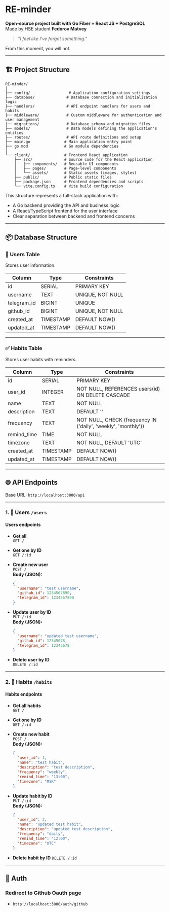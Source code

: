 # RE-minder

**Open-source project built with Go Fiber + React JS + PostgreSQL**  
Made by HSE student **Fedorov Matvey**

> _"I feel like I've forgot something."_

From this moment, you will not.

---

## 🏗️ Project Structure

```structure
RE-minder/
│
├── config/                 # Application configuration settings
├── database/              # Database connection and initialization logic
├── handlers/              # API endpoint handlers for users and habits
├── middleware/            # Custom middleware for authentication and user management
├── migrations/            # Database schema and migration files
├── models/                # Data models defining the application's entities
├── routes/                # API route definitions and setup
├── main.go               # Main application entry point
├── go.mod                # Go module dependencies
│
└── client/               # Frontend React application
    ├── src/              # Source code for the React application
    │   ├── components/   # Reusable UI components
    │   ├── pages/        # Page-level components
    │   └── assets/       # Static assets (images, styles)
    ├── public/           # Public static files
    ├── package.json      # Frontend dependencies and scripts
    └── vite.config.ts    # Vite build configuration
```

This structure represents a full-stack application with:

- A Go backend providing the API and business logic
- A React/TypeScript frontend for the user interface
- Clear separation between backend and frontend concerns

---

## 📦 Database Structure

### 🧑 Users Table

Stores user information.

| Column      | Type      | Constraints                  |
|-------------|-----------|------------------------------|
| id          | SERIAL    | PRIMARY KEY                  |
| username    | TEXT      | UNIQUE, NOT NULL             |
| telegram_id | BIGINT    | UNIQUE                       |
| github_id   | BIGINT    | UNIQUE, NOT NULL             |
| created_at  | TIMESTAMP | DEFAULT NOW()                |
| updated_at  | TIMESTAMP | DEFAULT NOW()                |

---

### ✅ Habits Table

Stores user habits with reminders.

| Column      | Type      | Constraints                                                    |
|-------------|-----------|----------------------------------------------------------------|
| id          | SERIAL    | PRIMARY KEY                                                    |
| user_id     | INTEGER   | NOT NULL, REFERENCES users(id) ON DELETE CASCADE              |
| name        | TEXT      | NOT NULL                                                       |
| description | TEXT      | DEFAULT ''                                                     |
| frequency   | TEXT      | NOT NULL, CHECK (frequency IN ('daily', 'weekly', 'monthly')) |
| remind_time | TIME      | NOT NULL                                                       |
| timezone    | TEXT      | NOT NULL, DEFAULT 'UTC'                                        |
| created_at  | TIMESTAMP | DEFAULT NOW()                                                  |
| updated_at  | TIMESTAMP | DEFAULT NOW()                                                  |

---

## 🌐 API Endpoints

Base URL: `http://localhost:3000/api`

---

### 1. 👤 Users `/users`

#### Users endpoints

- **Get all**  
  `GET /`

- **Get one by ID**  
  `GET /:id`

- **Create new user**  
  `POST /`  
  **Body (JSON):**

  ```json
  {
    "username": "test username",
    "github_id": 1234567890,
    "telegram_id": 1234567890
  }
  ```

- **Update user by ID**  
  `PUT /:id`  
  **Body (JSON):**

  ```json
  {
    "username": "updated test username",
    "github_id": 12345678,
    "telegram_id": 12345678
  }
  ```

- **Delete user by ID**  
  `DELETE /:id`

---

### 2. 🔁 Habits `/habits`

#### Habits endpoints

- **Get all habits**  
  `GET /`

- **Get one by ID**  
  `GET /:id`

- **Create new habit**  
  `POST /`  
  **Body (JSON):**

  ```json
  {
    "user_id": 1,
    "name": "test habit",
    "description": "test description",
    "frequency": "weekly",
    "remind_time": "13:00",
    "timezone": "MSK"
  }
  ```

- **Update habit by ID**  
  `PUT /:id`  
  **Body (JSON):**

  ```json
  {
    "user_id": 2,
    "name": "updated test habit",
    "description": "updated test description",
    "frequency": "daily",
    "remind_time": "12:00",
    "timezone": "UTC"
  }
  ```

- **Delete habit by ID**
  `DELETE /:id`

---

## 🔐 Auth

### Redirect to Github Oauth page

- `http://localhost:3000/auth/github`
